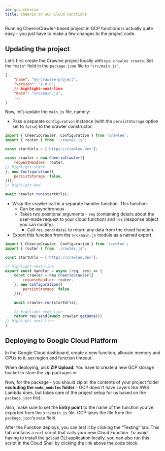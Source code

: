 ```yaml
---
id: gcp-cheerio
title: Cheerio on GCP Cloud Functions
---
```


Running CheerioCrawler-based project in GCP functions is actually quite easy - you just have to make a few changes to the project code.

## Updating the project

Let’s first create the Crawlee project locally with `npx crawlee create`. Set the `"main"` field in the `package.json` file to `"src/main.js"`.

```json title="package.json"
{
    "name": "my-crawlee-project",
    "version": "1.0.0",
    // highlight-next-line
    "main": "src/main.js",
    ...
}
```

Now, let’s update the `main.js` file, namely:

- Pass a separate `Configuration` instance (with the `persistStorage` option set to `false`) to the crawler constructor.

```javascript title="src/main.js"
import { CheerioCrawler, Configuration } from 'crawlee';
import { router } from './routes.js';

const startUrls = ['https://crawlee.dev'];

const crawler = new CheerioCrawler({
    requestHandler: router,
// highlight-start
}, new Configuration({
    persistStorage: false,
}));
// highlight-end

await crawler.run(startUrls);
```

- Wrap the crawler call in a separate handler function. This function:
    - Can be asynchronous
    - Takes two positional arguments - `req` (containing details about the user-made request to your cloud function) and `res` (response object you can modify).
        - Call `res.send(data)` to return any data from the cloud function.
- Export this function from the `src/main.js` module as a named export.

```javascript title="src/main.js"
import { CheerioCrawler, Configuration } from 'crawlee';
import { router } from './routes.js';

const startUrls = ['https://crawlee.dev'];

// highlight-next-line
export const handler = async (req, res) => {
    const crawler = new CheerioCrawler({
        requestHandler: router,
    }, new Configuration({
        persistStorage: false,
    }));

    await crawler.run(startUrls);
    
    // highlight-next-line
    return res.send(await crawler.getData())
// highlight-next-line
}
```

## Deploying to Google Cloud Platform

In the Google Cloud dashboard, create a new function, allocate memory and CPUs to it, set region and function timeout.
    
When deploying, pick **ZIP Upload**. You have to create a new GCP storage bucket to store the zip packages in.
    
Now, for the package - you should zip all the contents of your project folder **excluding the `node_modules` folder** - GCP doesn’t have Layers like AWS Lambda does, but takes care of the project setup for us based on the `package.json` file).
    
Also, make sure to set the **Entry point** to the name of the function you’ve exported from the `src/main.js` file. GCP takes the file from the `package.json`'s `main` field.
    
After the Function deploys, you can test it by clicking the “Testing” tab. This tab contains a `curl` script that calls your new Cloud Function. To avoid having to install the `gcloud` CLI application locally, you can also run this script in the Cloud Shell by clicking the link above the code block.
